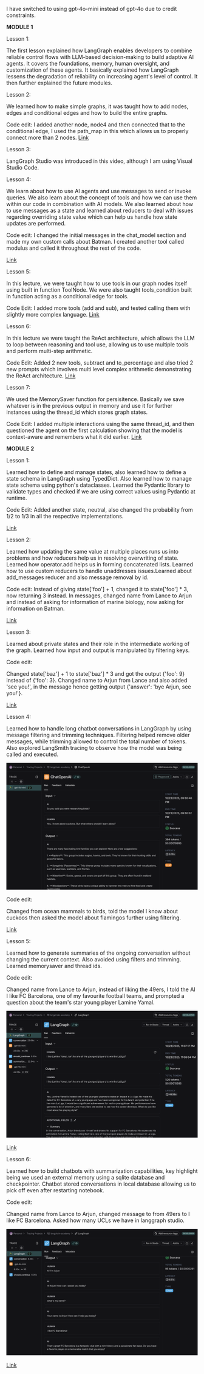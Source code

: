 I have switched to using gpt-4o-mini instead of gpt-4o due to credit constraints.

**MODULE 1**

Lesson 1:

The first lesson explained how LangGraph enables developers to combine reliable control flows with LLM-based decision-making to build adaptive AI agents. 
It covers the foundations, memory, human oversight, and customization of these agents. It basically explained how LangGraph lessens the degradation of reliability on increasing agent's level of control. It then further explained the future modules.

Lesson 2: 

We learned how to make simple graphs, it was taught how to add nodes, edges and conditional edges and how to build the entire graphs.

 Code edit: I added another node, node4 and then connected that to the conditional edge, I used the path_map in this which allows us to properly connect more than 2 nodes.
[Link](https://github.com/arjunkapoor19/arjunkapoor-langgraph-mat496/blob/c5ebfcff424f5a1f0e920152893cec62a0e8aee2/simple-graph.ipynb)

 Lesson 3:

 LangGraph Studio was introduced in this video, although I am using Visual Studio Code.

Lesson 4:

We learn about how to use AI agents and use messages to send or invoke queries. We also learn about the concept of tools and how we can use them within our code in combination with AI models. We also learned about how to use messages as a state and learned about reducers to deal with issues regarding overriding state value which can help us handle how state updates are performed.

Code edit: I changed the initial messages in the chat_model section and made my own custom calls about Batman. I created another tool called modulus and called it throughout the rest of the code.

[Link](https://github.com/arjunkapoor19/arjunkapoor-langgraph-mat496/blob/c5ebfcff424f5a1f0e920152893cec62a0e8aee2/chain.ipynb)

Lesson 5:

In this lecture, we were taught how to use tools in our graph nodes itself using built in function ToolNode. We were also taught tools_condition built in function acting as a conditional edge for tools.

Code Edit: I added more tools (add and sub), and tested calling them with slightly more complex language.
[Link](https://github.com/arjunkapoor19/arjunkapoor-langgraph-mat496/blob/c5ebfcff424f5a1f0e920152893cec62a0e8aee2/router.ipynb)

Lesson 6: 

In this lecture we were taught the ReAct architecture, which allows the LLM to loop between reasoning and tool use, allowing us to use multiple tools and perform multi-step arithmetic.

Code Edit: Added 2 new tools, subtract and to_percentage and also tried 2 new prompts which involves multi level complex arithmetic demonstrating the ReAct architecture.
[Link](https://github.com/arjunkapoor19/arjunkapoor-langgraph-mat496/blob/c5ebfcff424f5a1f0e920152893cec62a0e8aee2/agent.ipynb)

Lesson 7:

We used the MemorySaver function for persisitence. Basically we save whatever is in the previous output in memory and use it for further instances using the thread_id which stores graph states.

Code Edit: I added multiple interactions using the same thread_id, and then questioned the agent on the first calculation showing that the model is context-aware and remembers what it did earlier.
[Link](https://github.com/arjunkapoor19/arjunkapoor-langgraph-mat496/blob/c5ebfcff424f5a1f0e920152893cec62a0e8aee2/agent-memory.ipynb)

**MODULE 2** 

Lesson 1:

Learned how to define and manage states, also learned how to define a state schema in LangGraph using TypedDict.
Also learned how to manage state schema using python's dataclasses. Learned the Pydantic library to validate types and checked if we are using correct values using Pydantic at runtime.

Code Edit:
Added another state, neutral, also changed the probability from 1/2 to 1/3 in all the respective implementations.

[Link](https://github.com/arjunkapoor19/arjunkapoor-langgraph-mat496/blob/8d6d9e968ebf1f09fa32a015038674d58ccb4fa4/MODULE%202/state-schema.ipynb)

Lesson 2:

Learned how updating the same value at multiple places runs us into problems and how reducers help us in resolving overwriting of state. Learned how operator.add helps us in forming concatenated lists. Learned how to use custom reducers to handle unaddresses issues.Learned about add_messages reducer and also message removal by id.

Code edit: Instead of giving state['foo'] + 1, changed it to state['foo'] * 3, now returning 3 instead. In messages, changed name from Lance to Arjun and instead of asking for information of marine biology, now asking for information on Batman.

[Link](https://github.com/arjunkapoor19/arjunkapoor-langgraph-mat496/blob/8d6d9e968ebf1f09fa32a015038674d58ccb4fa4/MODULE%202/state-reducers.ipynb)

Lesson 3:

Learned about private states and their role in the intermediate working of the graph. Learned how input and output is manipulated by filtering keys.

Code edit: 

Changed state['baz'] + 1 to state['baz'] * 3 and got the output {'foo': 9} instead of {'foo': 3}. Changed name to Arjun from Lance and also added 'see you!', in the message hence getting output {'answer': 'bye Arjun, see you!'}.

[Link](https://github.com/arjunkapoor19/arjunkapoor-langgraph-mat496/blob/8d6d9e968ebf1f09fa32a015038674d58ccb4fa4/MODULE%202/multiple-schemas.ipynb)

Lesson 4:

Learned how to handle long chatbot conversations in LangGraph by using message filtering and trimming techniques. Filtering helped remove older messages, while trimming allowed to control the total number of tokens. Also explored LangSmith tracing to observe how the model was being called and executed.

![alt text](https://github.com/arjunkapoor19/arjunkapoor-langgraph-mat496/blob/8d6d9e968ebf1f09fa32a015038674d58ccb4fa4/images/trim-lang-trace.png "LangGraph Stack - trim")


Code edit:

Changed from ocean mammals to birds, told the model I know about cuckoos then asked the model about flamingos further using filtering.


[Link](https://github.com/arjunkapoor19/arjunkapoor-langgraph-mat496/blob/8d6d9e968ebf1f09fa32a015038674d58ccb4fa4/MODULE%202/trim-filter-messages.ipynb)


Lesson 5:

Learned how to generate summaries of the ongoing conversation without changing the current context. Also avoided using filters and trimming. Learned memorysaver and thread ids.

Code edit:

Changed name from Lance to Arjun, instead of liking the 49ers, I told the AI I like FC Barcelona, one of my favourite football teams, and prompted a question about the team's star young player Lamine Yamal.

![alt text](https://github.com/arjunkapoor19/arjunkapoor-langgraph-mat496/blob/8d6d9e968ebf1f09fa32a015038674d58ccb4fa4/images/memory-lang-trace.png "LangGraph Stack - trim")


[Link](https://github.com/arjunkapoor19/arjunkapoor-langgraph-mat496/blob/8d6d9e968ebf1f09fa32a015038674d58ccb4fa4/MODULE%202/chatbot-summarization.ipynb)


Lesson 6:

Learned how to build chatbots with summarization capabilities, key highlight being we used an external memory using a sqlite database and checkpointer. Chatbot stored conversations in local database allowing us to pick off even after restarting notebook.

Code edit:

Changed name from Lance to Arjun, changed message to from 49ers to I like FC Barcelona. Asked how many UCLs we have in langgraph studio.

![alt text](https://github.com/arjunkapoor19/arjunkapoor-langgraph-mat496/blob/8d6d9e968ebf1f09fa32a015038674d58ccb4fa4/images/local-lang-trace.png "LangGraph Stack - trim")

[Link](https://github.com/arjunkapoor19/arjunkapoor-langgraph-mat496/blob/8d6d9e968ebf1f09fa32a015038674d58ccb4fa4/MODULE%202/chatbot-external-memory.ipynb)
